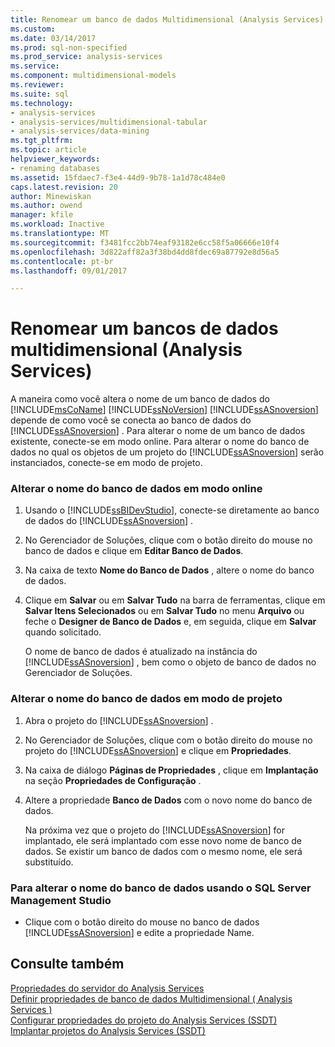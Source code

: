 ```yaml
---
title: Renomear um banco de dados Multidimensional (Analysis Services) | Microsoft Docs
ms.custom: 
ms.date: 03/14/2017
ms.prod: sql-non-specified
ms.prod_service: analysis-services
ms.service: 
ms.component: multidimensional-models
ms.reviewer: 
ms.suite: sql
ms.technology:
- analysis-services
- analysis-services/multidimensional-tabular
- analysis-services/data-mining
ms.tgt_pltfrm: 
ms.topic: article
helpviewer_keywords:
- renaming databases
ms.assetid: 15fdaec7-f3e4-44d9-9b78-1a1d78c484e0
caps.latest.revision: 20
author: Minewiskan
ms.author: owend
manager: kfile
ms.workload: Inactive
ms.translationtype: MT
ms.sourcegitcommit: f3481fcc2bb74eaf93182e6cc58f5a06666e10f4
ms.openlocfilehash: 3d822aff82a3f38bd4dd8fdec69a87792e8d56a5
ms.contentlocale: pt-br
ms.lasthandoff: 09/01/2017

---
```

# <a name="rename-a-multidimensional-database-analysis-services"></a>Renomear um bancos de dados multidimensional (Analysis Services)
  A maneira como você altera o nome de um banco de dados do [!INCLUDE[msCoName](../../includes/msconame-md.md)] [!INCLUDE[ssNoVersion](../../includes/ssnoversion-md.md)] [!INCLUDE[ssASnoversion](../../includes/ssasnoversion-md.md)] depende de como você se conecta ao banco de dados do [!INCLUDE[ssASnoversion](../../includes/ssasnoversion-md.md)] . Para alterar o nome de um banco de dados existente, conecte-se em modo online. Para alterar o nome do banco de dados no qual os objetos de um projeto do [!INCLUDE[ssASnoversion](../../includes/ssasnoversion-md.md)] serão instanciados, conecte-se em modo de projeto.  
  
### <a name="to-change-the-database-name-in-online-mode"></a>Alterar o nome do banco de dados em modo online  
  
1.  Usando o [!INCLUDE[ssBIDevStudio](../../includes/ssbidevstudio-md.md)], conecte-se diretamente ao banco de dados do [!INCLUDE[ssASnoversion](../../includes/ssasnoversion-md.md)] .  
  
2.  No Gerenciador de Soluções, clique com o botão direito do mouse no banco de dados e clique em **Editar Banco de Dados**.  
  
3.  Na caixa de texto **Nome do Banco de Dados** , altere o nome do banco de dados.  
  
4.  Clique em **Salvar** ou em **Salvar Tudo** na barra de ferramentas, clique em **Salvar Itens Selecionados** ou em **Salvar Tudo** no menu **Arquivo** ou feche o **Designer de Banco de Dados** e, em seguida, clique em **Salvar** quando solicitado.  
  
     O nome de banco de dados é atualizado na instância do [!INCLUDE[ssASnoversion](../../includes/ssasnoversion-md.md)] , bem como o objeto de banco de dados no Gerenciador de Soluções.  
  
### <a name="to-change-the-database-name-in-project-mode"></a>Alterar o nome do banco de dados em modo de projeto  
  
1.  Abra o projeto do [!INCLUDE[ssASnoversion](../../includes/ssasnoversion-md.md)] .  
  
2.  No Gerenciador de Soluções, clique com o botão direito do mouse no projeto do [!INCLUDE[ssASnoversion](../../includes/ssasnoversion-md.md)] e clique em **Propriedades**.  
  
3.  Na caixa de diálogo **Páginas de Propriedades** , clique em **Implantação** na seção **Propriedades de Configuração** .  
  
4.  Altere a propriedade **Banco de Dados** com o novo nome do banco de dados.  
  
     Na próxima vez que o projeto do [!INCLUDE[ssASnoversion](../../includes/ssasnoversion-md.md)] for implantado, ele será implantado com esse novo nome de banco de dados. Se existir um banco de dados com o mesmo nome, ele será substituído.  
  
### <a name="to-change-the-database-name-using-sql-server-management-studio"></a>Para alterar o nome do banco de dados usando o SQL Server Management Studio  
  
-   Clique com o botão direito do mouse no banco de dados [!INCLUDE[ssASnoversion](../../includes/ssasnoversion-md.md)] e edite a propriedade Name.  
  
## <a name="see-also"></a>Consulte também  
 [Propriedades do servidor do Analysis Services](../../analysis-services/server-properties/server-properties-in-analysis-services.md)   
 [Definir propriedades de banco de dados Multidimensional &#40; Analysis Services &#41;](../../analysis-services/multidimensional-models/set-multidimensional-database-properties-analysis-services.md)   
 [Configurar propriedades do projeto do Analysis Services &#40;SSDT&#41;](../../analysis-services/multidimensional-models/configure-analysis-services-project-properties-ssdt.md)   
 [Implantar projetos do Analysis Services &#40;SSDT&#41;](../../analysis-services/multidimensional-models/deploy-analysis-services-projects-ssdt.md)  
  
  


